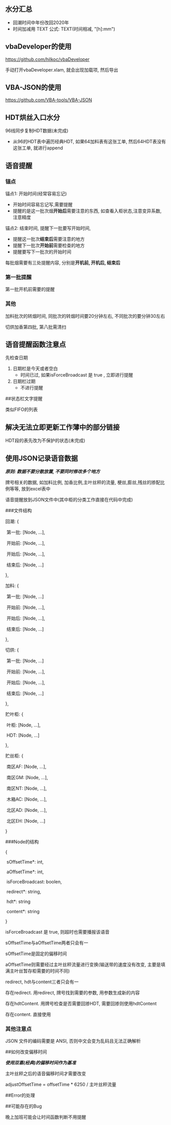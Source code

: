 ## 水分汇总

- 回潮时间中年份改回2020年
- 时间加减用 TEXT 公式: TEXT(时间相减, "[h]:mm")



## vbaDeveloper的使用

<https://github.com/hilkoc/vbaDeveloper>

手动打开vbaDeveloper.xlam, 就会出现加载项, 然后导出



##  VBA-JSON的使用

<https://github.com/VBA-tools/VBA-JSON>



## HDT烘丝入口水分

96线同步复制HDT数据(未完成)

- 从96的HDT表中遍历经典HDT, 如果64加料表有这张工单, 然后64HDT表没有这张工单, 就进行append

  

## 语音提醒

### 锚点

锚点1: 开始时间(经常容易忘记)

- 开始时间容易忘记写,需要提醒
- 提醒的是这一批次烟**开始后**需要注意的东西, 如查看入柜状态,注意变异系数, 注意精度



锚点2: 结束时间, 提醒下一批要写开始时间,

- 提醒这一批次**结束后**需要注意的地方
- 提醒下一批次**开始前**需要检查的地方
- 提醒要写下一批次的开始时间



每批烟需要有三处提醒内容, 分别是**开机前, 开机后, 结束后**



### 第一批提醒

第一批开机前需要的提醒



### 其他

加料批次的转烟时间, 同批次的转烟时间要20分钟左右, 不同批次的要分钟30左右

切烘加香第四批, 第八批需清扫



## 语音提醒函数注意点

先检查日期

1. 日期栏是今天或者空白
   - 时间已过, 如果isForceBroadcast 是 true , 立即进行提醒  
2. 日期栏过期
   - 不进行提醒



##状态栏文字提醒

类似FIFO的列表



## 解决无法立即更新工作薄中的部分链接

HDT段的表先改为不保护的状态(未完成)



## 使用JSON记录语音数据

***原则: 数据不要分散放置, 不要同时修改多个地方***

牌号相关的数据, 如加料比例, 加香比例,主叶丝秤的流量, 梗丝,膨丝,残丝的掺配比例等等, 放到excel表中

语音提醒放到JSON文件中(其中柜的分类工作直接在代码中完成)



###文件结构

回潮: {

​		第一批: [Node, ...],

​		开始前: [Node, ...],

​		开始后: [Node, ...],

​		结束后: [Node, ...]

},

加料: {

​		第一批: [Node, ...]

​		开始前: [Node, ...],

​		开始后: [Node, ...],

​		结束后: [Node, ...]

},

切烘: {

​		第一批: [Node, ...]

​		开始前: [Node, ...],

​		开始后: [Node, ...],

​		结束后: [Node, ...]

},

贮叶柜: {

​		叶柜:  [Node, ...],

​		HDT:  [Node, ...]

},

贮丝柜: {

​		南区AF:  [Node, ...],

​		南区GM:  [Node, ...],

​		南区NT:  [Node, ...],

​		木箱AC:  [Node, ...],

​		北区AD:  [Node, ...],

​		北区EH:  [Node, ...]

}



###Node的结构

{

​		sOffsetTime*: int,

​		aOffsetTime*: int,

​		isForceBroadcast: boolen,

​        redirect*: string, 

​		hdt*: string

​		content*: string 

}

isForceBroadcast 是 true, 则超时也需要播报该语音

sOffsetTime与aOffsetTime两者只会有一

sOffsetTime是固定的偏移时间

aOffsetTime则需要经过主叶丝秤流量进行变换(输送带的速度没有改变, 主要是填满主叶丝暂存柜需要的时间不同)

redirect, hdt与content三者只会有一

存在redirect. 用redirect, 牌号找到需要的参数, 用参数生成新的内容

存在hdtContent. 用牌号检查是否需要回掺HDT, 需要回掺则使用hdtContent

存在content. 直接使用



### 其他注意点

JSON 文件的编码需要是 ANSI, 否则中文会变为乱码且无法正确解析



##如何改变偏移时间

***使用双喜(经典)的偏移时间作为基准***

主叶丝秤之后的语音偏移时间才需要改变

adjustOffsetTime = offsetTime * 6250 / 主叶丝秤流量 



##Error的处理



##可能存在的Bug

晚上加班可能会让时间函数判断不用提醒






